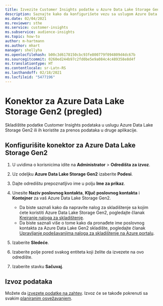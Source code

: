```yaml
---
title: Izvezite Customer Insights podatke u Azure Data Lake Storage Gen2
description: Saznajte kako da konfigurišete vezu sa uslugom Azure Data Lake Storage Gen2.
ms.date: 02/04/2021
ms.reviewer: sthe
ms.service: customer-insights
ms.subservice: audience-insights
ms.topic: how-to
author: m-hartmann
ms.author: mhart
manager: shellyha
ms.openlocfilehash: b00c3d6178150cbc93fe800779f094809d4dc67b
ms.sourcegitcommit: 0260ed244b97c2fd0be5e9a084c4c489358e8d4f
ms.translationtype: HT
ms.contentlocale: sr-Latn-RS
ms.lasthandoff: 02/18/2021
ms.locfileid: "5477196"
---
```

# <a name="connector-for-azure-data-lake-storage-gen2-preview"></a>Konektor za Azure Data Lake Storage Gen2 (pregled)

Skladištite podatke Customer Insights podataka u uslugu Azure Data Lake Storage Gen2 ili ih koristite za prenos podataka u druge aplikacije.

## <a name="configure-the-connector-for-azure-data-lake-storage-gen2"></a>Konfigurišite konektor za Azure Data Lake Storage Gen2

1. U uvidima o korisnicima idite na **Administrator** > **Odredišta za izvoz**.

1. Uz odeljku **Azure Data Lake Storage Gen2** izaberite **Podesi**.

1. Dajte odredištu prepoznatljivo ime u polju **Ime za prikaz**.

1. Unesite **Naziv poslovnog kontakta**, **Ključ poslovnog kontakta** i **Kontejner** za vaš Azure Data Lake Storage Gen2.
    - Da biste saznali kako da napravite nalog za skladištenje sa kojim ćete koristiti Azure Data Lake Storage Gen2, pogledajte članak [Kreiranje naloga za skladištenje](https://docs.microsoft.com/azure/storage/blobs/create-data-lake-storage-account). 
    - Da biste saznali više o tome kako da pronađete ime poslovnog kontakta za Azure Data Lake Gen2 skladište, pogledajte članak [Upravljanje podešavanjima naloga za skladištenje na Azure portalu](https://docs.microsoft.com/azure/storage/common/storage-account-manage).

1. Izaberite **Sledeće**.

1. Izaberite polje pored svakog entiteta koji želite da izvezete na ovo odredište.

1. Izaberite stavku **Sačuvaj**.

## <a name="export-the-data"></a>Izvoz podataka

Možete da [izvezete podatke na zahtev](export-destinations.md#export-data-on-demand). Izvoz će se takođe pokrenuti sa svakim [planiranim osvežavanjem](system.md#schedule-tab).
